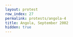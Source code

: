 ```yaml
---
layout: protest
row_index: 27
permalink: protests/angola-4
title: Angola, September 2002
hidden: true
---
```

